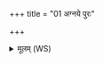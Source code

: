 +++
title = "01 अग्नये पुरः"

+++
<details><summary>मूलम् (WS)</summary>

अग्नये पुरः सदे रक्षोघ्ने स्वाहा ॥ १ ॥
</details>